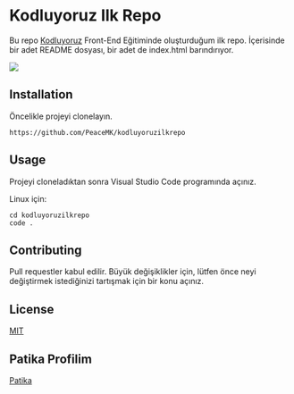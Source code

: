 
# Kodluyoruz Ilk Repo
Bu repo [Kodluyoruz](https://www.kodluyoruz.org/) Front-End Eğitiminde oluşturduğum ilk repo.
İçerisinde bir adet README dosyası, bir adet de index.html barındırıyor.

![](https://www.upload.ee/image/14484891/ilkrepo.png)

## Installation
Öncelikle projeyi clonelayın.
```github
https://github.com/PeaceMK/kodluyoruzilkrepo
```

## Usage
Projeyi cloneladıktan sonra Visual Studio Code programında açınız.

Linux için:

```github
cd kodluyoruzilkrepo
code .
```
## Contributing
Pull requestler kabul edilir. Büyük değişiklikler için, lütfen önce neyi değiştirmek istediğinizi tartışmak için bir konu açınız.

## License

[MIT](https://choosealicense.com/licenses/mit/)

## Patika Profilim

[Patika](https://app.patika.dev/peacemk)